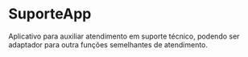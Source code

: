 # SuporteApp
Aplicativo para auxiliar atendimento em suporte técnico, podendo ser adaptador para outra funções semelhantes de atendimento.
